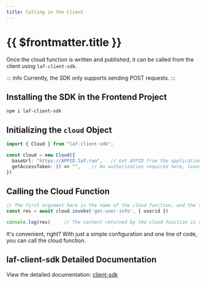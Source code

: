 ```yaml
---
title: Calling in the Client
---
```


# {{ $frontmatter.title }}

Once the cloud function is written and published, it can be called from the client using `laf-client-sdk`.

::: info
Currently, the SDK only supports sending POST requests.
:::

## Installing the SDK in the Frontend Project

```shell
npm i laf-client-sdk
```

## Initializing the `cloud` Object

```typescript
import { Cloud } from "laf-client-sdk";

const cloud = new Cloud({
  baseUrl: "https://APPID.laf.run",   // Get APPID from the application list on the homepage
  getAccessToken: () => "",    // No authorization required here, leave it empty for now
})
```

## Calling the Cloud Function

```typescript
// The first argument here is the name of the cloud function, and the second argument is the data passed in, corresponding to ctx.body in the cloud function
const res = await cloud.invoke('get-user-info', { userid })

console.log(res)     // The content returned by the cloud function is stored in the variable `res`
```

It's convenient, right? With just a simple configuration and one line of code, you can call the cloud function.

## laf-client-sdk Detailed Documentation

View the detailed documentation: [client-sdk](/guide/client-sdk/)
